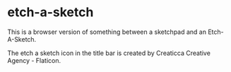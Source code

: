 # etch-a-sketch

This is a browser version of something between a sketchpad and an Etch-A-Sketch.

The etch a sketch icon in the title bar is created by Creaticca Creative Agency - Flaticon.